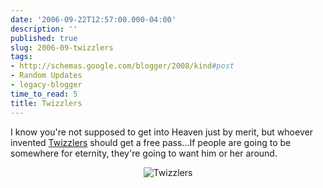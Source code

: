 ```yaml
---
date: '2006-09-22T12:57:00.000-04:00'
description: ''
published: true
slug: 2006-09-twizzlers
tags:
- http://schemas.google.com/blogger/2008/kind#post
- Random Updates
- legacy-blogger
time_to_read: 5
title: Twizzlers
---
```


I know you're not supposed to get into Heaven just by merit, but whoever invented <a href="http://www.hersheys.com/products/details/twizzlers.asp">Twizzlers</a> should get a free pass...If people are going to be somewhere for eternity, they're going to want him or her around.<br /><p align="center"><img alt="Twizzlers" id="image513" src="http://www.wassupy.com/wp-content/uploads/2006/09/twizzlers.gif" /></p>